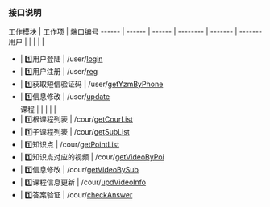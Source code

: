 ### 接口说明


工作模块 | 工作项 | 端口编号 
------ | ------ | ------ | -------- | ------- | ------- 
用户 | | | | |
* | :one:用户登陆 | /user/[login](./interface/HZ/userreg.md) 
* | :one:用户注册 | /user/[reg](./interface/HZ/useradd.md) 
* | :one:获取短信验证码 | /user/[getYzmByPhone](./interface/HZ/identitycodevalidate.md) 
* | :one:信息修改 | /user/[update](./interface/HZ/userupdate.md)  
课程 | | | | |
* | :one:根课程列表 | /cour/[getCourList](./interface/getCourList.md) 
* | :one:子课程列表 | /cour/[getSubList](./interface/getSubList.md) 
* | :one:知识点 | /cour/[getPointList](./interface/getPointList.md) 
* | :one:知识点对应的视频 | /cour/[getVideoByPoi](./interface/getVideoByPoi.md) 
* | :one:信息修改 | /cour/[getVideoBySub](./interface/getVideoBySub.md)
* | :one:课程信息更新 | /cour/[updVideoInfo](./interface/updVideoInfo.md) 
* | :one:答案验证 | /cour/[checkAnswer](./interface/checkAnswer.md) 
